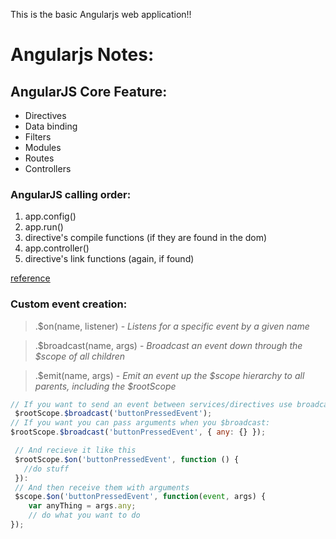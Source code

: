 This is the basic Angularjs web application!!






# Angularjs Notes:

## AngularJS Core Feature:

 - Directives 
 - Data binding
 - Filters
 - Modules
 - Routes
 - Controllers


### AngularJS calling order:

1. app.config()
2. app.run()
3. directive's compile functions (if they are found in the dom)
4. app.controller()
5. directive's link functions (again, if found)

[reference](https://github.com/angular/angular.js/blob/master/docs/content/guide/module.ngdoc)

### Custom event creation:

> .$on(name, listener) - *Listens for a specific event by a given name*

> .$broadcast(name, args) - *Broadcast an event down through the $scope of all children*

> .$emit(name, args) - *Emit an event up the $scope hierarchy to all parents, including the $rootScope*

```javascript
// If you want to send an event between services/directives use broadcast:
 $rootScope.$broadcast('buttonPressedEvent');
// If you want you can pass arguments when you $broadcast:
$rootScope.$broadcast('buttonPressedEvent', { any: {} });
```

```javascript
 // And recieve it like this
 $rootScope.$on('buttonPressedEvent', function () { 
   //do stuff 
 }):
 // And then receive them with arguments
 $scope.$on('buttonPressedEvent', function(event, args) {
    var anyThing = args.any;
    // do what you want to do
});
```


